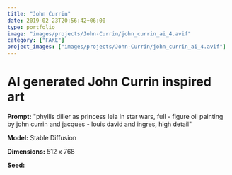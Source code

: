```yaml
---
title: "John Currin"
date: 2019-02-23T20:56:42+06:00
type: portfolio
image: "images/projects/John-Currin/john_currin_ai_4.avif"
category: ["FAKE"]
project_images: ["images/projects/John-Currin/john_currin_ai_4.avif"]
---
```


# AI generated John Currin inspired art

**Prompt:** "phyllis diller as princess leia in star wars, full - figure oil painting by john currin and jacques - louis david and ingres, high detail"

**Model:** Stable Diffusion

**Dimensions:** 512 x 768

**Seed:**